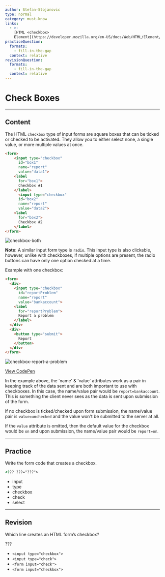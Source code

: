 ```yaml
---
author: Stefan-Stojanovic
type: normal
category: must-know
links:
  - >-
    [HTML <checkbox>
    Element](https://developer.mozilla.org/en-US/docs/Web/HTML/Element/input/checkbox){documentation}
practiceQuestion:
  formats:
    - fill-in-the-gap
  context: relative
revisionQuestion:
  formats:
    - fill-in-the-gap
  context: relative
---
```


# Check Boxes


---

## Content

The HTML `checkbox` type of input forms are square boxes that can be ticked or checked to be activated. They allow you to either select none, a single value, or more multiple values at once.

```html
<form>
    <input type="checkbox"
      id="box1"
      name="report"
      value="data1">
    <label
      for="box1">
      Checkbox #1
    </label>
      <input type="checkbox"
      id="box2"
      name="report"
      value="data2">
    <label
      for="box2">
      Checkbox #2
    </label>
</form>
```

![checkbox-both](https://img.enkipro.com/902c58342b0b1451592cb6e25e01a851.png)

**Note:** A similar input form type is `radio`. This input type is also clickable, however, unlike with checkboxes, if multiple options are present, the radio buttons can have only one option checked at a time.

Example with one checkbox:

```html
<form>
  <div>
    <input type="checkbox"
      id="reportProblem"
      name="report"
      value="bankaccount">
    <label
      for="reportProblem">
      Report a problem
    </label>
  </div>
  <div>
    <button type="submit">
      Report
    </button>
  </div>
</form>
```

![checkbox-report-a-problem](https://img.enkipro.com/d1e32da2311ae49336836fbdfc662c67.png)

[View CodePen](https://codepen.io/enkidevs/pen/qyRaXO)

In the example above, the 'name' & 'value' attributes work as a pair in keeping track of the data sent and are both important to use with checkboxes. In this case, the name/value pair would be `report=bankaccount`. This is something the client never sees as the data is sent upon submission of the form.

If no checkbox is ticked/checked upon form submission, the name/value pair is `value=unchecked` and the value won't be submitted to the server at all.

If the `value` attribute is omitted, then the default value for the checkbox would be `on` and upon submission, the name/value pair would be `report=on`.


---

## Practice

Write the form code that creates a checkbox.

```html
<??? ???="???">
```

- input
- type
- checkbox
- check
- select


---

## Revision

Which line creates an HTML form’s checkbox?

???

- `<input type="checkbox">`
- `<input type="check">`
- `<form input="check">`
- `<form input="checkbox">`
